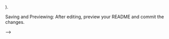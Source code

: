 <!-- Purpose of README.md: Use README.md to tell others why your project is useful, what it does, how to use it, and where to get help. It's the first thing people see when visiting your repo. Include sections like:

What the project does
Why it’s useful
Getting started instructions
Where users can get help
Who maintains the project
Formatting with Markdown: GitHub README files use Markdown, which lets you easily add headings, code blocks, tables, images, and more. For example:

Headings: # Title, ## Subtitle
Lists: - Item 1, - Item 2
Code: `code`
Tables:
Code
| Rank | Languages |
|-----:|-----------|
|    1 | JavaScript|
|    2 | Python    |
Images: ![Alt text](image-url)
Links: [Link text](url)
Relative Links and Images: Link to other files in your repo using relative paths. For example, [Contribution guidelines](docs/CONTRIBUTING.md).

Advanced Formatting: You can add collapsed sections (<details>), quotes (> quote), and comments (<!-- comment -->).

Saving and Previewing: After editing, preview your README and commit the changes.

-->
